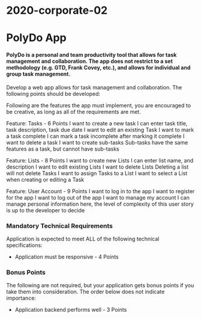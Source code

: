 # 2020-corporate-02
# PolyDo App
#### PolyDo is a personal and team productivity tool that allows for task management and collaboration. The app does not restrict to a set methodology (e.g. GTD, Frank Covey, etc.), and allows for individual and group task management.
Develop a web app allows for task management and collaboration. The following points should be developed:

Following are the features the app must implement, you are encouraged to be creative, as long as all of the requirements are met.


Feature: Tasks - 6 Points
    I want to create a new task
    I can enter task title, task description, task due date
    I want to edit an existing Task
    I want to  mark a task complete
    I can mark a task incomplete after marking it complete
    I want to delete a task
    I want to create sub-tasks
    Sub-tasks have the same features as a task, but cannot have sub-tasks


Feature: Lists - 8 Points
    I want to create new Lists
    I can enter list name, and description
    I want to edit existing Lists
    I want to delete Lists
    Deleting a list will not delete Tasks
    I want to assign Tasks to a List
    I want to select a List when creating or editing a Task


Feature: User Account - 9 Points
    I want to log in to the app
    I want to register for the app
    I want to log out of the app
    I want to manage my account
    I can manage personal information here, the level of complexity of this user story is up to the developer to decide


### Mandatory Technical Requirements


Application is expected to meet ALL of the following technical specifications:
* Application must be responsive - 4 Points

### Bonus Points
The following are not required, but your application gets bonus points if you take them into consideration. The order below does not indicate importance: 
* Application backend performs well - 3 Points
